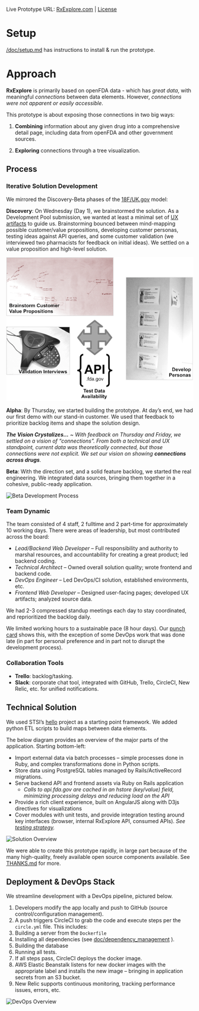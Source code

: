 Live Prototype URL: [RxExplore.com](http://rxexplore.com/) | [License](LICENSE.md)

# Setup

[/doc/setup.md](/doc/setup.md) has instructions to install & run the prototype.

# Approach

**RxExplore** is primarily based on openFDA data - which has *great data*, with meaningful *connections* between data elements. However, *connections were not apparent or easily accessible*.

This prototype is about exposing those connections in two big ways:

1. **Combining** information about any given drug into a comprehensive detail page, including data from openFDA and other government sources.

2.	**Exploring** connections through a tree visualization.

## Process

### Iterative Solution Development
We mirrored the Discovery-Beta phases of the [18F/UK.gov](https://18f.gsa.gov/dashboard/stages/) model:

**Discovery**: 
On Wednesday (Day 1), we brainstormed the solution. As a Development Pool submission, we wanted at least a minimal set of [UX artifacts](https://github.com/STSILABS/open-fda/tree/eval/doc/design_artifacts) to guide us. Brainstorming bounced between mind-mapping possible customer/value propositions, developing customer personas, testing ideas against API queries, and some customer validation (we interviewed two pharmacists for feedback on initial ideas).  We settled on a value proposition and high-level solution.

![Discovery Process](/doc/solution/discovery.png?raw=true) 
 
**Alpha**: 
By Thursday, we started building the prototype. At day’s end, we had our first demo with our stand-in customer. We used that feedback to prioritize backlog items and shape the solution design. 

_**The Vision Crystalizes...** ~ With feedback on Thursday and Friday, we settled on a vision of “connections”. From both a technical and UX standpoint, current data was theoretically connected, but those connections were not explicit. We set our vision on showing **connections across drugs**._

**Beta**: 
With the direction set, and a solid feature backlog, we started the real engineering. We integrated data sources, bringing them together in a cohesive, public-ready application.

![Beta Development Process](/doc/solution/development_whiteboard.png?raw=true) 

### Team Dynamic
The team consisted of 4 staff, 2 fulltime and 2 part-time for approximately 10 working days. There were areas of leadership, but most contributed across the board:
* _Lead/Backend Web Developer_ – Full responsibility and authority to marshal resources, and accountability for creating a great product; led backend coding.
* _Technical Architect_ – Owned overall solution quality; wrote frontend and backend code.
* _DevOps Engineer_ – Led DevOps/CI solution, established environments, etc.
* _Frontend Web Developer_ – Designed user-facing pages; developed UX artifacts; analyzed source data.

We had 2-3 compressed standup meetings each day to stay coordinated, and reprioritized the backlog daily. 

We limited working hours to a sustainable pace (8 hour days). Our [punch card](https://github.com/STSILABS/open-fda/graphs/punch-card) shows this, with the exception of some DevOps work that was done late (in part for personal preference and in part not to disrupt the development process).

### Collaboration Tools
* **Trello**: backlog/tasking. 
* **Slack**: corporate chat tool, integrated with GitHub, Trello, CircleCI, New Relic, etc. for unified notifications. 

## Technical Solution

We used STSI’s [hello]( https://github.com/STSILABS/hello) project as a starting point framework. We added python ETL scripts to build maps between data elements.

The below diagram provides an overview of the major parts of the application. Starting bottom-left:
* Import external data via batch processes – simple processes done in Ruby, and complex transformations done in Python scripts.
* Store data using PostgreSQL tables managed by Rails/ActiveRecord migrations.
* Serve backend API and frontend assets via Ruby on Rails application
    * _Calls to api.fda.gov are cached in an hstore (key/value) field, minimizing processing delays and reducing load on the API_
* Provide a rich client experience, built on AngularJS along with D3js directives for visualizations
* Cover modules with unit tests, and provide integration testing around key interfaces (browser, internal RxExplore API, consumed APIs). _See [testing strategy](/doc/testing.md)._

![Solution Overview](/doc/solution/application_overview.png?raw=true)

We were able to create this prototype rapidly, in large part because of the many high-quality, freely available open source components available. See [THANKS.md](THANKS.md) for more.

## Deployment & DevOps Stack
 
We streamline development with a DevOps pipeline, pictured below. 

1. Developers modify the app locally and push to GitHub (source control/configuration management). 
2. A push triggers CircleCI to grab the code and execute steps per the `circle.yml` file.  This includes:
  1. Building a server from the `Dockerfile`
  2. Installing all dependencies (see [doc/dependency_management](doc/dependency_management.md) ). 
  3. Building the database
  4. Running all tests.
3. If all steps pass, CircleCI deploys the docker image. 
4. AWS Elastic Beanstalk listens for new docker images with the appropriate label and installs the new image – bringing in application secrets from an S3 bucket.
5. New Relic supports continuous monitoring, tracking performance issues, errors, etc.


![DevOps Overview](/doc/solution/devops.png?raw=true)








